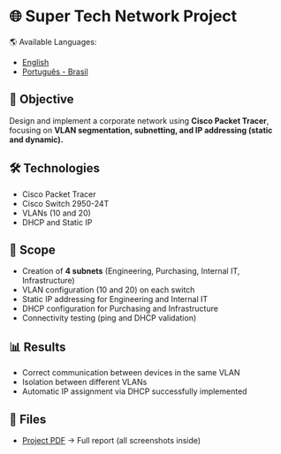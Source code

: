 # 🌐 Super Tech Network Project

🌎 Available Languages:  
- [English](README.md)  
- [Português - Brasil](README.pt-BR.md)

## 🎯 Objective
Design and implement a corporate network using **Cisco Packet Tracer**, focusing on **VLAN segmentation, subnetting, and IP addressing (static and dynamic).**

## 🛠️ Technologies
- Cisco Packet Tracer  
- Cisco Switch 2950-24T  
- VLANs (10 and 20)  
- DHCP and Static IP  

## 📌 Scope
- Creation of **4 subnets** (Engineering, Purchasing, Internal IT, Infrastructure)  
- VLAN configuration (10 and 20) on each switch  
- Static IP addressing for Engineering and Internal IT  
- DHCP configuration for Purchasing and Infrastructure  
- Connectivity testing (ping and DHCP validation)  

## 📊 Results
- Correct communication between devices in the same VLAN  
- Isolation between different VLANs  
- Automatic IP assignment via DHCP successfully implemented  

## 📂 Files
- [Project PDF](https://github.com/user-attachments/files/22605525/Relatorio.do.Projeto.de.Rede.da.Empresa.SuperTech.pdf) → Full report (all screenshots inside)
